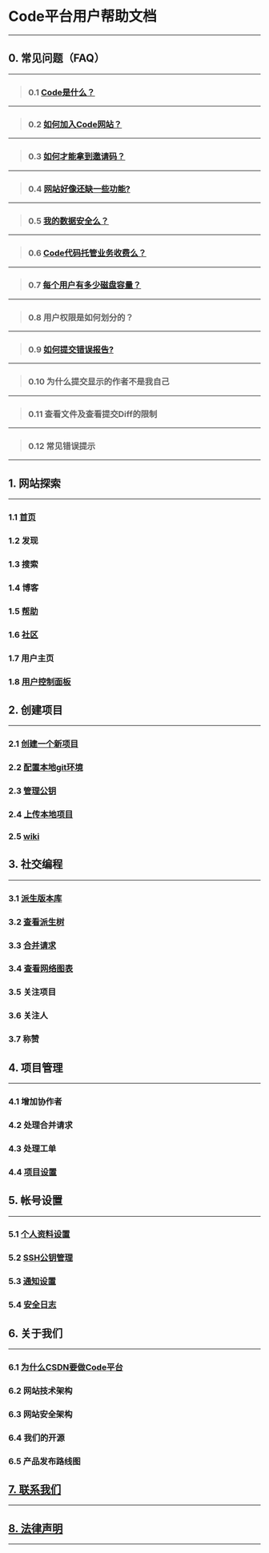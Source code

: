 # **Code平台用户帮助文档**

----------

## **0. 常见问题（FAQ）**

----------
>### 0.1 [Code是什么？](https://github.com/hadesli/CodeFAQ/blob/master/FAQ_0_1.md "Code是什么？")

----------
>### 0.2 [如何加入Code网站？](https://github.com/hadesli/CodeFAQ/blob/master/FAQ_0_2.md "如何加入Code网站？")

----------
>### 0.3 [如何才能拿到邀请码？](https://github.com/hadesli/CodeFAQ/blob/master/FAQ_0_3.md "如何才能拿到邀请码？")

----------
>### 0.4 [网站好像还缺一些功能?](https://github.com/hadesli/CodeFAQ/blob/master/FAQ_0_4.md "网站好像还缺一些功能?")

----------
>### 0.5 [我的数据安全么？](https://github.com/hadesli/CodeFAQ/blob/master/FAQ_0_5.md "我的数据安全么")

----------
>### 0.6 [Code代码托管业务收费么？](https://github.com/hadesli/CodeFAQ/blob/master/FAQ_0_6.md "Code代码托管业务收费么?")

----------
>### 0.7 [每个用户有多少磁盘容量？](https://github.com/hadesli/CodeFAQ/blob/master/FAQ_0_7.md "每个用户有多少磁盘容量?")

----------
>### 0.8 用户权限是如何划分的？

----------
>### 0.9 [如何提交错误报告?](https://github.com/hadesli/CodeFAQ/blob/master/FAQ_0_9.md "如何提交错误报告?")

----------
>### 0.10 为什么提交显示的作者不是我自己

----------
>### 0.11 查看文件及查看提交Diff的限制

----------
>### 0.12 常见错误提示

----------


## **1. 网站探索**
----------
### 1.1 [首页](https://github.com/hadesli/CodeFAQ/blob/master/FAQ_1_1.md "首页")
### 1.2 发现
### 1.3 搜索
### 1.4 博客
### 1.5 [帮助](https://github.com/hadesli/CodeFAQ/blob/master/FAQ_1_5.md "首页")
### 1.6 [社区](https://github.com/hadesli/CodeFAQ/blob/master/FAQ_1_6.md "首页")
### 1.7 用户主页
### 1.8 [用户控制面板](https://github.com/hadesli/CodeFAQ/blob/master/FAQ_1_8.md "首页")


## **2. 创建项目**
----------
### 2.1 [创建一个新项目](https://github.com/hadesli/CodeFAQ/blob/master/FAQ_2_1.md "创建一个新项目")
### 2.2 [配置本地git环境](https://github.com/hadesli/CodeFAQ/blob/master/FAQ_2_2.md "配置本地git环境")
### 2.3 [管理公钥](https://github.com/hadesli/CodeFAQ/blob/master/FAQ_2_3.md "管理公钥")
### 2.4 [上传本地项目](https://github.com/hadesli/CodeFAQ/blob/master/FAQ_2_4.md "上传本地项目")
### 2.5 [wiki](https://github.com/hadesli/CodeFAQ/blob/master/FAQ_2_5.md "wiki")


## **3. 社交编程**
----------
### 3.1 [派生版本库](https://github.com/hadesli/CodeFAQ/blob/master/FAQ_3_1.md "派生版本库")
### 3.2 [查看派生树](https://github.com/hadesli/CodeFAQ/blob/master/FAQ_3_2.md "查看派生树")
### 3.3 [合并请求](https://github.com/hadesli/CodeFAQ/blob/master/FAQ_3_3.md "合并请求")
### 3.4 [查看网络图表](https://github.com/hadesli/CodeFAQ/blob/master/FAQ_3_4.md "查看网络图表")
### 3.5 关注项目
### 3.6 关注人
### 3.7 称赞


## **4. 项目管理**
----------
### 4.1 增加协作者
### 4.2 处理合并请求
### 4.3 处理工单
### 4.4 [项目设置](https://github.com/hadesli/CodeFAQ/blob/master/FAQ_4_4.md "项目设置")


## **5. 帐号设置**
----------
### 5.1 [个人资料设置](https://github.com/hadesli/CodeFAQ/blob/master/FAQ_5_1.md "个人资料设置")
### 5.2 [SSH公钥管理](https://github.com/hadesli/CodeFAQ/blob/master/FAQ_5_2.md "SSH公钥管理")
### 5.3 [通知设置](https://github.com/hadesli/CodeFAQ/blob/master/FAQ_5_3.md "通知设置")
### 5.4 [安全日志](https://github.com/hadesli/CodeFAQ/blob/master/FAQ_5_4.md "安全日志")

## **6. 关于我们**
----------
### 6.1 [为什么CSDN要做Code平台](https://github.com/hadesli/CodeFAQ/blob/master/FAQ_6_1.md "为什么CSDN要做Code平台")
### 6.2 网站技术架构
### 6.3 网站安全架构
### 6.4 我们的开源
### 6.5 产品发布路线图

## [**7. 联系我们**](https://github.com/hadesli/CodeFAQ/blob/master/FAQ_7.md "联系我们")
----------

## [**8. 法律声明**](https://github.com/hadesli/CodeFAQ/blob/master/FAQ_8.md "法律声明")
----------
